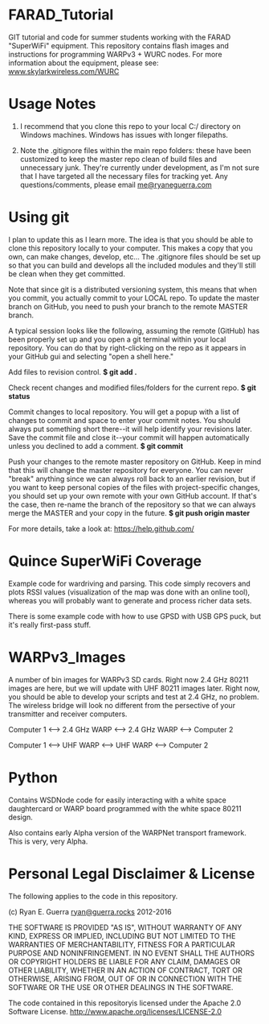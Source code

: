 FARAD_Tutorial
==============

GIT tutorial and code for summer students working with the FARAD "SuperWiFi" equipment. This repository contains flash images and instructions for programming WARPv3 + WURC nodes. For more information about the equipment, please see: www.skylarkwireless.com/WURC

Usage Notes
==========
1. I recommend that you clone this repo to your local C:/ directory on Windows machines. Windows has issues with longer filepaths.

2. Note the .gitignore files within the main repo folders: these have been customized to keep the master repo clean of build files and unnecessary junk. They're currently under development, as I'm not sure that I have targeted all the necessary files for tracking yet. Any questions/comments, please email me@ryaneguerra.com


Using git
==========
I plan to update this as I learn more. The idea is that you should be able to clone
this repository locally to your computer. This makes a copy that you own, can make
changes, develop, etc... The .gitignore files should be set up so that you can build
and develops all the included modules and they'll still be clean when they get committed.

Note that since git is a distributed versioning system, this means that when you commit,
you actually commit to your LOCAL repo. To update the master branch on GitHub, you need to
push your branch to the remote MASTER branch.

A typical session looks like the following, assuming the remote (GitHub) has been properly
set up and you open a git terminal within your local repository. You can do that by right-clicking
on the repo as it appears in your GitHub gui and selecting "open a shell here."

Add files to revision control.
**$ git add .**

Check recent changes and modified files/folders for the current repo.
**$ git status**

Commit changes to local repository. You will get a popup with a list of changes to commit and
space to enter your commit notes. You should always put something short there--it will help
identify your revisions later. Save the commit file and close it--your commit will happen
automatically unless you declined to add a comment.
**$ git commit**

Push your changes to the remote master repository on GitHub. Keep in mind that this will change
the master repository for everyone. You can never "break" anything since we can always roll back
to an earlier revision, but if you want to keep personal copies of the files with project-specific
changes, you should set up your own remote with your own GitHub account. If that's the case, then
re-name the branch of the repository so that we can always merge the MASTER and your copy in
the future.
**$ git push origin master**

For more details, take a look at: https://help.github.com/


Quince SuperWiFi Coverage
==============
Example code for wardriving and parsing. This code simply recovers and plots RSSI values (visualization
of the map was done with an online tool), whereas you will probably want to generate and process richer
data sets.

There is some example code with how to use GPSD with USB GPS puck, but it's really first-pass stuff.


WARPv3_Images
===============
A number of bin images for WARPv3 SD cards. Right now 2.4 GHz 80211 images are here, but we will update with
UHF 80211 images later. Right now, you should be able to develop your scripts and test at
2.4 GHz, no problem. The wireless bridge will look no different from the persective of your transmitter and 
receiver computers.

Computer 1 <--> 2.4 GHz WARP <--> 2.4 GHz WARP <--> Computer 2

Computer 1 <--> UHF WARP <--> UHF WARP <--> Computer 2

Python
===============
Contains WSDNode code for easily interacting with a white space daughtercard or WARP board programmed
with the white space 80211 design.

Also contains early Alpha version of the WARPNet transport framework. This is very, very Alpha.

# Personal Legal Disclaimer & License
The following applies to the code in this repository.

(c) Ryan E. Guerra ryan@guerra.rocks 2012-2016

THE SOFTWARE IS PROVIDED "AS IS", WITHOUT WARRANTY OF ANY KIND, EXPRESS OR IMPLIED,
INCLUDING BUT NOT LIMITED TO THE WARRANTIES OF MERCHANTABILITY, FITNESS FOR A PARTICULAR
PURPOSE AND NONINFRINGEMENT. IN NO EVENT SHALL THE AUTHORS OR COPYRIGHT HOLDERS BE LIABLE
FOR ANY CLAIM, DAMAGES OR OTHER LIABILITY, WHETHER IN AN ACTION OF CONTRACT, TORT OR
OTHERWISE, ARISING FROM, OUT OF OR IN CONNECTION WITH THE SOFTWARE OR THE USE OR OTHER
DEALINGS IN THE SOFTWARE.

The code contained in this repositoryis licensed under the Apache 2.0 Software License.
http://www.apache.org/licenses/LICENSE-2.0
